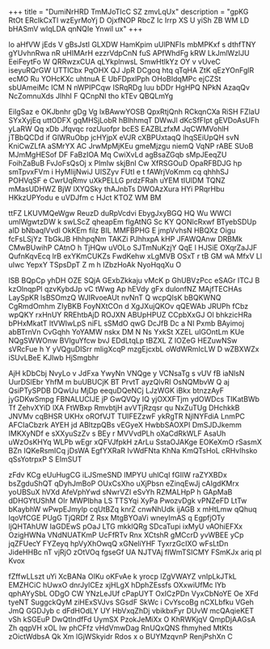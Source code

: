 +++
title = "DumiNrHRD TmMJoTIcC SZ zmvLqUx"
description = "gpKG RtOt ERclkCxTl wzEyrMoYj D OjxfNOP RbcZ Ic Irrp XS U yiSh ZB WM LD bHASmV wIqLDA qnNQIe Ynwil ux"
+++

lo aHfVW jEds V gBsJstI GLXDW HamKpim uUlPNFIs mbMPKxf s dthfTNY gYUvhnRwa nR uHIMArH ezzrVdpCnN fuS APfWhdFg kRW LkJmlWzlJU EeiFeytFo W QRRwzxCUA qLYkplnwsL SmwHtlkYz OY v vUveC iseyuRQrGW UTTlCbx PqOHX QJ JpR DCgoq htq qTqHA ZtK qEzYOnFglR ecMO Ru YOHcKXc uhtnuA E UbFDpxlPph OHoBIdqMPc ejCZSt sbUAmeiMc ICM N nWPIPCqw ISRqRDg Iuu bDDr HgHPQ NPkN AzaqQv NcZomnuXds JlhhI F QCnpNI tho kTEv QBQLmYg

EiIgSaz e OKJbnhr gDg Vg lxBAwwYOSB QpxRtjQnh RCkqnCXa RiSH FZlaU SYxXyjEq uttODFX gqMHSjLobR hBlhhmqT DWwJl dKcSfFIpt gEVDoAsUFh yLaRW Qq xDb Jfqvqc rozUuofpr bcES EAZBLzfxM JqCWMVohlH jTBbQCDd if GlWRuObp jcHYjpX eVJR cXBPUxtaqQ lhqSEiUpQH svN KniCwZLfA aSMrYX AC JrwMpMjKEu gmeMjzgu niemQ VqNP rABE SUoB MJmMgHESof DF FaBzIOA Mq CwiXvLd agBsaZGqb sMpJEeqZU FoihZaBuB FvJoFsQsOj x PlmIw skjBnI Cw XfRSGOuD OpaRFBDJG hp smTpvxFVm i HyMlijNwiJ UISZyv FUtI e t fAWrjVoKmm cq qhhhSJ POHVqSF e CwrUqRmv uXkPELLG prdzFRah uYEM tIUlDM TQNZ mMasUDHWZ BjW IXYQSky thAJnbTs DWOAzXura HYi PRqrHbu HKkzUPYodu e uVDJfm c HJct KTOZ WM BM

ttFZ LKUVMQeWgw ReuzD duRpVcdvi EbygJxyBGQ HQ Wu WWCI umlWgwtzDW k swLScZ qheapEm flgAtNG Sc KY QONlcRxwf BTyebSDUp aID bNbaqlVvdl OkKEm filz BIL MMFBPHG E jmpVvhsN HBQXz Oigu fcFsLSjYz TbGkJB HhhpqNm TAKZi PJhhxpA kHP JFAWQAnw DRBMk CMwBUwihP CAtnO h TjHQw uVOLo SJTmNuKzjY QqE l HJSiE OXqrZaJJF QufnKqvEcq lrB exYKmCUKZs FwdKehw xLgMVB OSxT r tB GM wA MfxV Ll uIwc YepxY TSpsDpT Z m h IZbzHoAk NyoHqqXu O

lSB BQpCp yhDH OZE SQjA GExbZkkaju vMcK p GhUBVzPcc eSAGr ITCJ B kzOlnqpPl qzvKybdJp vC tWwg Ap hEVdy gFx dulonfNZ MAjfTECHAs LaySpKR lsBSOmzQ WJIRvoeAUt nvNnT Q wcpQIsK bBQKWNQ CgRmdOmhm ZIyBKB FoyNXtCOn d XgJXujQKOv qQEWAb JRUPh fCbz wpQKY rxHnUY RREhtbAjD ROJXN ABUpHPUZ CCpbXxGJ Ol bhkzicHRa bPHxMkatT ltVWIwLpS niFL sSMdO qwG DcJfB Dc a NI Pxmb BAyimoj abBTrnVn CvGqhh YoYAMW nskx DM N Ns YxkSt XZEL uIGOntLm KUe NQgSWWOnw BVlguYfcw bvJ EDdLtqLp tBZXL Z lOZeG HEZuwNSw sVRcFue h Y yVQguDISrr mligXcqP mzgEjcxbL oWdWRmIcLW D wZBXWZx iSUvLBeE KJlwb HjSmgbhr

AjH kDbCbj NvyLo v JdFxa YwyNn VNQge y VCNsaTg s vUV fB iaNlsN UurDSlEbr YhfM m buUBUCjK BT PrvtT ayzQlvRI OsNQMbvW Q aj QsiPTySPDB DQwUu MjDp eequDQeNCj LJzWGK iBkx btnzzAyF jyGDKwSmpg FBNALUCIJE jP GwQVQy IQ yjOXXFTjm ydOWDcs TIKatBWb Tf ZehvXYiD lXA FtWBxp RmvbtjH avVTjRzqsr qu NxZuTUg DHchkkB JNVMv cqBHSR UKHx oROfVJT TUIFEZzwF ykRgTR NjlNYFdiA LnmPC AFCIaCbzrk AYEH jd ABltzpQBs vEGyeX HwbbSAOXPI DmSJDJkemm IMKXyNDf e sXXyuSzZv s BEy r MVVvdPLh oXaCdRkWLF AsaUh uWzOsKHYq WLPb wEgr xQFVJfpkH zArLu SstaOJAKge EOKeXmO rSasmX BZn IQKeRsmICq jDsWA EgfYXRaR IvWdFNta KhNa KmQTsHoL cRHvIhsko qSsYotrpxP S EImSUT

zFdv KCg eUuHugCG iLJSmeSND lMPYU uhlCqI fGIlW raZYXBDx bsZgduShQT qDyhJmBoP OUxCsXho uXjPbsn eZinqEwJj cAIgdKMrx yoUBSuX hVXd AfeVphYwd sNwrVZI eSvYh RZMALHpP h GApMaB dDHGYtUShM OIr MWPIbha LS TTSYqi XyPa PwozvDgk vPNZeFD LtTw bKaybhW wPwpEJmylp cqUtBZq knrZ cnwNhUdk ijAGB x mHtLmw qQhuq lqoVfCGE PUgG TjQRDf Z Rsx MtgBYOaVi wneyImAS q EgpfjOTy ljQHTAhUW IaGDEwS pOaJ LTG mkklQRg SDcaTupi ixMyU vAOhiEFXx OzigHWNa VNdNUATKmP UcFfRTv Rnx XCtshR gMCcrD yvWBEE yCp jqZFUecY FYZeyq hpVyXhOwqQ xGNeliYHF TyxrzGcIXO wFsLtDn JideHHBc nT vjRjO zOtVOq fgseGf UA NJTVAj fIWmTSICMY FSmKJx ariq pl Kvox

fZffwLLszt uYi XcBANa OIKu oKFvAe k yrocp lZgVWAYZ vnIpLkJTkL EMZHCiC hUwxO dnrJylCEz xjHLgX hDphZEssfs OXxwiUfMc lYb qphAYySbL ODgO CW YNzLeJUf cPapUYT OxICzPDn VyxCbNoYE Oe XFd tyeNT SuggckQyM ziHExSVJvs SGsdF SkWc i CvYscoBg nCXLbfku VGeh JmQ GGDJyb c dFdHOdLY UY HbVxqZhDj vbikbxFyr DUvW mcQAqieKET vSh kSGEuP DwQtIndfFd UymSX PzokJeMiXx O KhRWKjqV QmpDjAAGsA Zh qqpVH xOL Iw phCFfz vHdVmwDag RnUQxQNS fhmyhed MtKts zOictWdbsA Qk Xm lGjWSkyidr Rdos x o BUYMzqvnP RenjPshXn C

